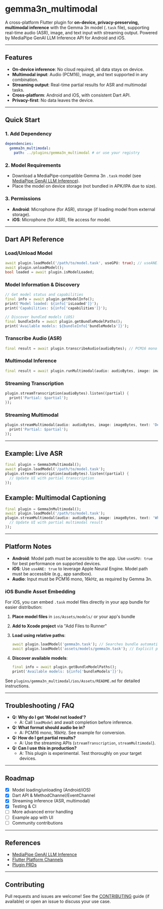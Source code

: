 # gemma3n_multimodal

A cross-platform Flutter plugin for **on-device, privacy-preserving, multimodal inference** with the Gemma 3n model (`.task` file), supporting real-time audio (ASR), image, and text input with streaming output. Powered by MediaPipe GenAI LLM Inference API for Android and iOS.

---

## Features
- **On-device inference**: No cloud required, all data stays on device.
- **Multimodal input**: Audio (PCM16), image, and text supported in any combination.
- **Streaming output**: Real-time partial results for ASR and multimodal tasks.
- **Cross-platform**: Android and iOS, with consistent Dart API.
- **Privacy-first**: No data leaves the device.

---

## Quick Start

### 1. Add Dependency
```yaml
dependencies:
  gemma3n_multimodal:
    path: ../plugins/gemma3n_multimodal # or use your registry
```

### 2. Model Requirements
- Download a MediaPipe-compatible Gemma 3n `.task` model (see [MediaPipe GenAI LLM Inference](https://ai.google.dev/edge/mediapipe/solutions/genai/llm_inference)).
- Place the model on device storage (not bundled in APK/IPA due to size).

### 3. Permissions
- **Android**: Microphone (for ASR), storage (if loading model from external storage).
- **iOS**: Microphone (for ASR), file access for model.

---

## Dart API Reference

### Load/Unload Model
```dart
await plugin.loadModel('/path/to/model.task', useGPU: true); // useANE: true for iOS
await plugin.unloadModel();
bool loaded = await plugin.isModelLoaded;
```

### Model Information & Discovery
```dart
// Get model status and capabilities
final info = await plugin.getModelInfo();
print('Model loaded: ${info['isLoaded']}');
print('Capabilities: ${info['capabilities']}');

// Discover bundled models (iOS)
final bundleInfo = await plugin.getBundleModelPaths();
print('Available models: ${bundleInfo['bundleModels']}');
```

### Transcribe Audio (ASR)
```dart
final result = await plugin.transcribeAudio(audioBytes); // PCM16 mono 16kHz
```

### Multimodal Inference
```dart
final result = await plugin.runMultimodal(audio: audioBytes, image: imageBytes, text: 'Describe this');
```

### Streaming Transcription
```dart
plugin.streamTranscription(audioBytes).listen((partial) {
  print('Partial: $partial');
});
```

### Streaming Multimodal
```dart
plugin.streamMultimodal(audio: audioBytes, image: imageBytes, text: 'Describe this').listen((partial) {
  print('Partial: $partial');
});
```

---

## Example: Live ASR
```dart
final plugin = Gemma3nMultimodal();
await plugin.loadModel('/path/to/model.task');
plugin.streamTranscription(audioBytes).listen((partial) {
  // Update UI with partial transcription
});
```

## Example: Multimodal Captioning
```dart
final plugin = Gemma3nMultimodal();
await plugin.loadModel('/path/to/model.task');
plugin.streamMultimodal(audio: audioBytes, image: imageBytes, text: 'What is happening?').listen((partial) {
  // Update UI with partial multimodal result
});
```

---

## Platform Notes
- **Android**: Model path must be accessible to the app. Use `useGPU: true` for best performance on supported devices.
- **iOS**: Use `useANE: true` to leverage Apple Neural Engine. Model path must be accessible (e.g., app sandbox).
- **Audio**: Input must be PCM16 mono, 16kHz, as required by Gemma 3n.

### iOS Bundle Asset Embedding

For iOS, you can embed `.task` model files directly in your app bundle for easier distribution:

1. **Place model files** in `ios/Assets/models/` or your app's bundle
2. **Add to Xcode project** via "Add Files to Runner" 
3. **Load using relative paths**:
   ```dart
   await plugin.loadModel('gemma3n.task'); // Searches bundle automatically
   await plugin.loadModel('assets/models/gemma3n.task'); // Explicit path
   ```

4. **Discover available models**:
   ```dart
   final info = await plugin.getBundleModelPaths();
   print('Available models: ${info['bundleModels']}');
   ```

See `plugins/gemma3n_multimodal/ios/Assets/README.md` for detailed instructions.

---

## Troubleshooting / FAQ
- **Q: Why do I get 'Model not loaded'?**
  - A: Call `loadModel` and await completion before inference.
- **Q: What format should audio be in?**
  - A: PCM16 mono, 16kHz. See example for conversion.
- **Q: How do I get partial results?**
  - A: Use the streaming APIs (`streamTranscription`, `streamMultimodal`).
- **Q: Can I use this in production?**
  - A: This plugin is experimental. Test thoroughly on your target devices.

---

## Roadmap
- [x] Model loading/unloading (Android/iOS)
- [x] Dart API & MethodChannel/EventChannel
- [x] Streaming inference (ASR, multimodal)
- [x] Testing & CI
- [ ] More advanced error handling
- [ ] Example app with UI
- [ ] Community contributions

---

## References
- [MediaPipe GenAI LLM Inference](https://ai.google.dev/edge/mediapipe/solutions/genai/llm_inference)
- [Flutter Platform Channels](https://docs.flutter.dev/platform-integration/platform-channels)
- [Plugin PRDs](./prd/)

---

## Contributing
Pull requests and issues are welcome! See the [CONTRIBUTING](CONTRIBUTING.md) guide (if available) or open an issue to discuss your use case.

